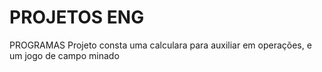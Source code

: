 # PROJETOS ENG
PROGRAMAS
Projeto consta uma calculara para auxiliar em operações, e um jogo de campo minado  
